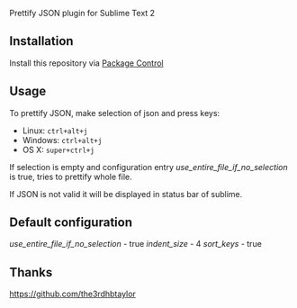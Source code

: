 Prettify JSON plugin for Sublime Text 2

## Installation
Install this repository via [Package Control](http://wbond.net/sublime_packages/package_control)

## Usage
To prettify JSON, make selection of json and press keys:

- Linux: `ctrl+alt+j`
- Windows: `ctrl+alt+j`
- OS X: `super+ctrl+j`

If selection is empty and configuration entry *use_entire_file_if_no_selection* is true, tries to prettify whole file.

If JSON is not valid it will be displayed in status bar of sublime.

## Default configuration

*use_entire_file_if_no_selection* - true
*indent_size* - 4
*sort_keys* - true

## Thanks
https://github.com/the3rdhbtaylor
